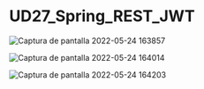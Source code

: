 # UD27_Spring_REST_JWT

![Captura de pantalla 2022-05-24 163857](https://user-images.githubusercontent.com/97692045/170068711-2d0a7095-fedc-4f48-8691-0f7174d3836a.jpg)


![Captura de pantalla 2022-05-24 164014](https://user-images.githubusercontent.com/97692045/170068780-23822fad-0306-4339-bd27-3c2da874f50b.jpg)

![Captura de pantalla 2022-05-24 164203](https://user-images.githubusercontent.com/97692045/170068892-6704c364-3dcf-4039-96d0-2752cfcaae09.jpg)
